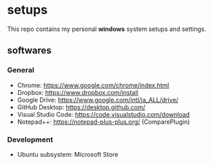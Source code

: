 # setups
This repo contains my personal **windows** system setups and settings. 
## softwares
### General
* Chrome: https://www.google.com/chrome/index.html
* Dropbox: https://www.dropbox.com/install
* Google Drive: https://www.google.com/intl/ja_ALL/drive/
* GitHub Desktop: https://desktop.github.com/
* Visual Studio Code: https://code.visualstudio.com/download 
* Notepad++: https://notepad-plus-plus.org/ (ComparePlugin)
### Development
* Ubuntu subsystem: Microsoft Store